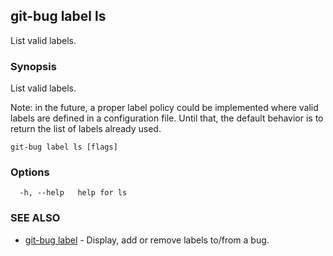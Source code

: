 ## git-bug label ls

List valid labels.

### Synopsis

List valid labels.

Note: in the future, a proper label policy could be implemented where valid labels are defined in a configuration file. Until that, the default behavior is to return the list of labels already used.

```
git-bug label ls [flags]
```

### Options

```
  -h, --help   help for ls
```

### SEE ALSO

* [git-bug label](git-bug_label.md)	 - Display, add or remove labels to/from a bug.

